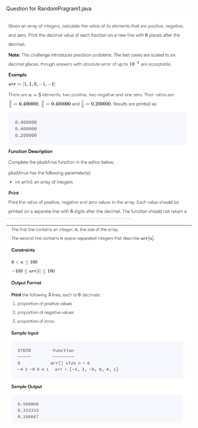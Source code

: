 Question for RandomPragram1.java

![image-alt](https://github.com/pranjalkaklij/RandomPrograms/blob/a34eb03ce0a91951582b29be1792fc9e39143440/Picture1.png)

![image-alt](https://github.com/pranjalkaklij/RandomPrograms/blob/7f4b97d80d9b7e57738288090ad9396fff10340f/Picture2.png)
